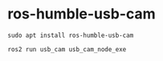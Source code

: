 # ros-humble-usb-cam

```
sudo apt install ros-humble-usb-cam

ros2 run usb_cam usb_cam_node_exe
```
